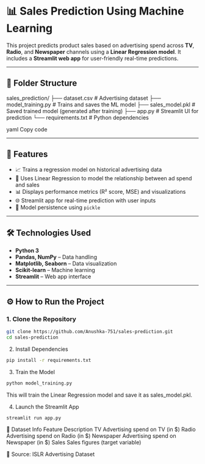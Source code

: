 # 📊 Sales Prediction Using Machine Learning

This project predicts product sales based on advertising spend across **TV**, **Radio**, and **Newspaper** channels using a **Linear Regression model**. It includes a **Streamlit web app** for user-friendly real-time predictions.

---

## 📁 Folder Structure

sales_prediction/
├── dataset.csv # Advertising dataset
├── model_training.py # Trains and saves the ML model
├── sales_model.pkl # Saved trained model (generated after training)
├── app.py # Streamlit UI for prediction
└── requirements.txt # Python dependencies

yaml
Copy code

---

## 🚀 Features

- 📈 Trains a regression model on historical advertising data
- 🧠 Uses Linear Regression to model the relationship between ad spend and sales
- 📊 Displays performance metrics (R² score, MSE) and visualizations
- 🌐 Streamlit app for real-time prediction with user inputs
- 💾 Model persistence using `pickle`

---

## 🛠️ Technologies Used

- **Python 3**
- **Pandas, NumPy** – Data handling
- **Matplotlib, Seaborn** – Data visualization
- **Scikit-learn** – Machine learning
- **Streamlit** – Web app interface

---

## ⚙️ How to Run the Project

### 1. Clone the Repository

```bash
git clone https://github.com/Anushka-751/sales-prediction.git
cd sales-prediction
```
2. Install Dependencies
```bash
pip install -r requirements.txt
```
3. Train the Model
```bash
python model_training.py
```
This will train the Linear Regression model and save it as sales_model.pkl.

4. Launch the Streamlit App
```bash
streamlit run app.py
```

📂 Dataset Info
Feature	Description
TV	Advertising spend on TV (in $)
Radio	Advertising spend on Radio (in $)
Newspaper	Advertising spend on Newspaper (in $)
Sales	Sales figures (target variable)

📌 Source: ISLR Advertising Dataset

